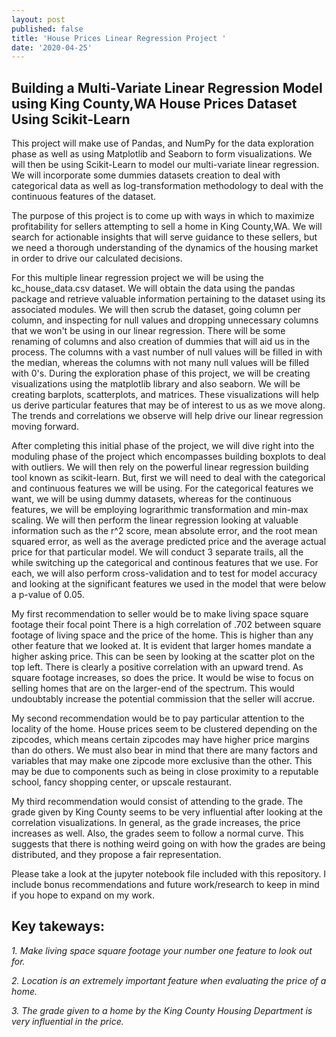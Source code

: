 ```yaml
---
layout: post
published: false
title: 'House Prices Linear Regression Project '
date: '2020-04-25'
---
```

## Building a Multi-Variate Linear Regression Model using King County,WA House Prices Dataset Using Scikit-Learn

This project will make use of Pandas, and NumPy for the data exploration phase as well as using Matplotlib and Seaborn to form visualizations. We will then be using Scikit-Learn to model our multi-variate linear regression. We will incorporate some dummies datasets creation to deal with categorical data as well as log-transformation methodology to deal with the continuous features of the dataset.

The purpose of this project is to come up with ways in which to maximize profitability for sellers attempting to sell a home in King County,WA. We will search for actionable insights that will serve guidance to these sellers, but we need a thorough understanding of the dynamics of the housing market in order to drive our calculated decisions.

For this multiple linear regression project we will be using the kc_house_data.csv dataset. We will obtain the data using the pandas package and retrieve valuable information pertaining to the dataset using its associated modules. We will then scrub the dataset, going column per column, and inspecting for null values and dropping unnecessary columns that we won't be using in our linear regression. There will be some renaming of columns and also creation of dummies that will aid us in the process. The columns with a vast number of null values will be filled in with the median, whereas the columns with not many null values will be filled with 0's. During the exploration phase of this project, we will be creating visualizations using the matplotlib library and also seaborn. We will be creating barplots, scatterplots, and matrices. These visualizations will help us derive particular features that may be of interest to us as we move along. The trends and correlations we observe will help drive our linear regression moving forward.

After completing this initial phase of the project, we will dive right into the moduling phase of the project which encompasses building boxplots to deal with outliers. We will then rely on the powerful linear regression building tool known as scikit-learn. But, first we will need to deal with the categorical and continuous features we will be using. For the categorical features we want, we will be using dummy datasets, whereas for the continuous features, we will be employing lograrithmic transformation and min-max scaling. We will then perform the linear regression looking at valuable information such as the r^2 score, mean absolute error, and the root mean squared error, as well as the average predicted price and the average actual price for that particular model. We will conduct 3 separate trails, all the while switching up the categorical and continous features that we use. For each, we will also perform cross-validation and to test for model accuracy and looking at the significant features we used in the model that were below a p-value of 0.05.

My first recommendation to seller would be to make living space square footage their focal point 
There is a high correlation of .702 between square footage of living space and the price of the home. This is higher than any other feature that we looked at. It is evident that larger homes mandate a higher asking price. This can be seen by looking at the scatter plot on the top left. There is clearly a positive correlation with an upward trend. As square footage increases,  so does the price. It would be wise to focus on selling homes that are on the larger-end of the spectrum. This would undoubtably increase the potential commission that the seller will accrue.  

My second recommendation would be to pay particular attention to the locality of the home. House prices seem to be clustered depending on the zipcodes, which means certain zipcodes may have higher price margins than do others. We must also bear in mind that there are many factors and variables that may make one zipcode more exclusive than the other. This may be due to components such as being in close proximity to  a reputable school, fancy shopping center, or upscale restaurant. 

My third recommendation would consist of attending to the grade. The grade given by King County seems to be very influential after looking at the correlation visualizations. In general, as the grade increases, the price increases as well. Also, the grades seem to follow a normal curve. This suggests that there is nothing weird going on with how the grades are being distributed, and they propose a fair representation.  

Please take a look at the jupyter notebook file included with this repository. I include bonus recommendations and future work/research to keep in mind if you hope to expand on my work.

## Key takeways:

*1. Make living space square footage your number one feature to look out for.*

*2. Location is an extremely important feature when evaluating the price of a home.*

*3. The grade given to a home by the King County Housing Department is very influential in the price.*




